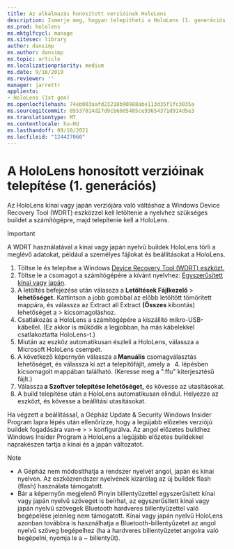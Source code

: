 ```yaml
---
title: Az alkalmazás honosított verzióinak HoloLens
description: Ismerje meg, hogyan telepítheti a HoloLens (1. generációs) honosított verzióit, beleértve a kínai és a japán verziót is.
ms.prod: hololens
ms.mktglfcycl: manage
ms.sitesec: library
author: dansimp
ms.author: dansimp
ms.topic: article
ms.localizationpriority: medium
ms.date: 9/16/2019
ms.reviewer: ''
manager: jarrettr
appliesto:
- HoloLens (1st gen)
ms.openlocfilehash: 74eb003aafd23218b90988abe113d35f1fc3035a
ms.sourcegitcommit: 05537014d27d9cb60d5485ce93654371d914d5e3
ms.translationtype: MT
ms.contentlocale: hu-HU
ms.lasthandoff: 09/10/2021
ms.locfileid: "124427060"
---
```

# <a name="install-localized-versions-of-hololens-1st-gen"></a>A HoloLens honosított verzióinak telepítése (1. generációs)

Az HoloLens kínai vagy japán verziójára való váltáshoz a Windows Device Recovery Tool (WDRT) eszközzel kell letöltenie a nyelvhez szükséges buildet a számítógépre, majd telepítenie kell a HoloLens.

> [!IMPORTANT]
> A WDRT használatával a kínai vagy japán nyelvű buildek HoloLens törli a meglévő adatokat, például a személyes fájlokat és beállításokat a HoloLens. 

1. Töltse le és telepítse a Windows [Device Recovery Tool (WDRT) eszközt.](https://support.microsoft.com/help/12379)
1. Töltse le a csomagot a számítógépére a kívánt nyelvhez:  [Egyszerűsített kínai vagy](https://aka.ms/hololensdownload-ch) [japán](https://aka.ms/hololensdownload-jp).
1. A letöltés befejezése után válassza a **Letöltések Fájlkezelő**  >  **lehetőséget.** Kattintson a jobb gombbal az előbb letöltött tömörített mappára, és válassza az Extract all Extract **(Összes** kibontás) lehetőséget a  >   kicsomagoláshoz.
1. Csatlakozás a HoloLens a számítógépére a kiszállító mikro-USB-kábellel. (Ez akkor is működik a legjobban, ha más kábelekkel csatlakoztatta HoloLens-t.)
1. Miután az eszköz automatikusan észleli a HoloLens, válassza a Microsoft HoloLens csempét.
1. A következő képernyőn válassza a **Manuális** csomagválasztás lehetőséget, és válassza ki azt a telepítőfájlt, amely a   4. lépésben kicsomagolt mappában található. (Keresse meg a ".ffu" kiterjesztésű fájlt.) 
1. Válassza **a Szoftver telepítése lehetőséget,** és kövesse az utasításokat. 
1. A build telepítése után a HoloLens automatikusan elindul. Helyezze az eszközt, és kövesse a beállítási utasításokat. 

Ha végzett a beállítással, a Gépház Update & Security Windows Insider Program lapra lépés után ellenőrizze, hogy a legújabb előzetes verziójú buildek fogadására van-e  >    >  konfigurálva. Az angol előzetes buildhez Windows Insider Program a HoloLens a legújabb előzetes buildekkel naprakészen tartja a kínai és a japán változatot.

> [!NOTE]
>  
> - A Gépház nem módosíthatja a rendszer nyelvét angol, japán és kínai nyelven. Az eszközrendszer nyelvének kizárólag az új buildek flash (flash) használata támogatott.
> - Bár a képernyőn megjelenő Pinyin billentyűzettel egyszerűsített kínai vagy japán nyelvű szöveget is beírhat, az egyszerűsített kínai vagy japán nyelvű szövegek Bluetooth hardveres billentyűzettel való begépelése jelenleg nem támogatott.  Kínai vagy japán nyelvű HoloLens azonban továbbra is használhatja a Bluetooth-billentyűzetet az angol nyelvű szöveg begépelhez (ha a hardveres billentyűzetet angolra való begépelni, nyomja le a ~ billentyűt).
